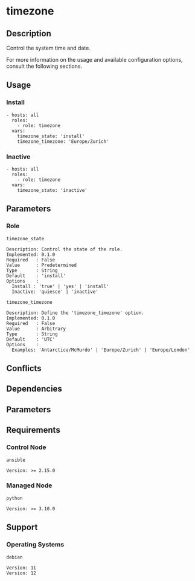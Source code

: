 # timezone

## Description

Control the system time and date.

For more information on the usage and available configuration options,
consult the following sections.

## Usage

### Install

```
- hosts: all
  roles:
    - role: timezone
  vars:
    timezone_state: 'install'
    timezone_timezone: 'Europe/Zurich'
```

### Inactive

```
- hosts: all
  roles:
    - role: timezone
  vars:
    timezone_state: 'inactive'
```

## Parameters

### Role

`timezone_state`

    Description: Control the state of the role.
    Implemented: 0.1.0
    Required   : False
    Value      : Predetermined
    Type       : String
    Default    : 'install'
    Options    :
      Install : 'true' | 'yes' | 'install'
      Inactive: 'quiesce' | 'inactive'

`timezone_timezone`

    Description: Define the 'timezone_timezone' option.
    Implemented: 0.1.0
    Required   : False
    Value      : Arbitrary
    Type       : String
    Default    : 'UTC'
    Options    :
      Examples: 'Antarctica/McMurdo' | 'Europe/Zurich' | 'Europe/London'

## Conflicts

## Dependencies

## Parameters

## Requirements

### Control Node

`ansible`

    Version: >= 2.15.0

### Managed Node

`python`

    Version: >= 3.10.0

## Support

### Operating Systems

`debian`

    Version: 11
    Version: 12
